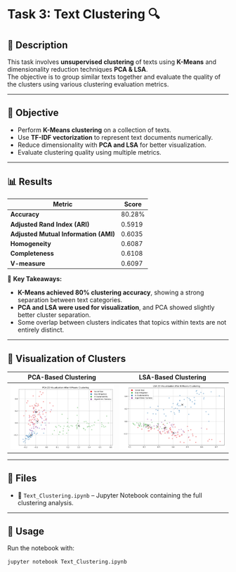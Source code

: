 # Task 3: Text Clustering 🔍  

## 📌 **Description**  
This task involves **unsupervised clustering** of texts using **K-Means** and dimensionality reduction techniques **PCA & LSA**.  
The objective is to group similar texts together and evaluate the quality of the clusters using various clustering evaluation metrics.

---

## 🎯 **Objective**  
- Perform **K-Means clustering** on a collection of texts.  
- Use **TF-IDF vectorization** to represent text documents numerically.  
- Reduce dimensionality with **PCA and LSA** for better visualization.  
- Evaluate clustering quality using multiple metrics.

---

## 📊 **Results**  

| Metric | Score |
|--------|--------|
| **Accuracy** | 80.28% |
| **Adjusted Rand Index (ARI)** | 0.5919 |
| **Adjusted Mutual Information (AMI)** | 0.6035 |
| **Homogeneity** | 0.6087 |
| **Completeness** | 0.6108 |
| **V-measure** | 0.6097 |

📌 **Key Takeaways:**  
- **K-Means achieved 80% clustering accuracy**, showing a strong separation between text categories.  
- **PCA and LSA were used for visualization**, and PCA showed slightly better cluster separation.  
- Some overlap between clusters indicates that topics within texts are not entirely distinct.  

---

## 📸 **Visualization of Clusters**  
| PCA-Based Clustering | LSA-Based Clustering |
|----------------------|----------------------|
| ![PCA Clustering](../images/pca_clustering.png) | ![LSA Clustering](../images/lsa_clustering.png) |

---

## 📂 **Files**  
- 📜 `Text_Clustering.ipynb` – Jupyter Notebook containing the full clustering analysis.  

---

## 🚀 **Usage**  
Run the notebook with:  
```bash
jupyter notebook Text_Clustering.ipynb
